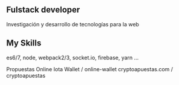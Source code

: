 ## Fulstack developer
Investigación y desarrollo de tecnologías para la web

## My Skills
es6/7, node, webpack2/3, socket.io, firebase, yarn ...

Propuestas 
Online Iota Wallet / online-wallet
cryptoapuestas.com / cryptoapuestas